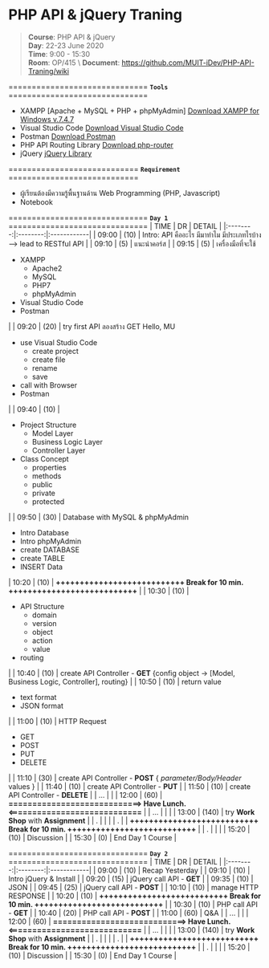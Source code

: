 # PHP API & jQuery Traning

> **Course**: PHP API & jQuery \
> **Day**: 22-23 June 2020 \
> **Time**: 9:00 - 15:30 \
> **Room**: OP/415 \ 
> **Document**: https://github.com/MUIT-iDev/PHP-API-Traning/wiki

============================== **`Tools`** ==============================
- XAMPP [Apache + MySQL + PHP + phpMyAdmin] [Download XAMPP for Windows v.7.4.7](https://www.apachefriends.org/download.html)
- Visual Studio Code [Download Visual Studio Code](https://code.visualstudio.com/download)
- Postman [Download Postman](https://www.postman.com/downloads/)
- PHP API Routing Library [Download php-router](https://github.com/gregdel/php-router)
- jQuery [jQuery Library](https://code.jquery.com/)

============================ **`Requirement`** ============================
- ผู้เรียนต้องมีความรู้พื้นฐานด้าน Web Programming (PHP, Javascript)
- Notebook

============================== **`Day 1`** ==============================
|   TIME   |    DR    |    DETAIL   |
|:--------:|:--------:|:------------|
| 09:00 | (10) | Intro: API คืออะไร มีมาทำไม มีประเภทไรบ้าง --> lead to RESTful API   |
| 09:10 | (5) | แนะนำคอร์ส  |
| 09:15 | (5) | เครื่องมือที่จะใช้ <ul><li>XAMPP<ul><li>Apache2</li><li>MySQL</li><li>PHP7</li><li>phpMyAdmin</li></ul></li><li>Visual Studio Code</li><li>Postman</li></ul> |
| 09:20 | (20) | try first API ลองสร้าง GET Hello, MU <ul><li>use Visual Studio Code<ul><li>create project</li><li>create file</li><li>rename</li><li>save</li></ul></li><li>call with Browser</li><li>Postman</li></ul>  |
| 09:40 | (10) | <ul><li>Project Structure<ul><li>Model Layer</li><li>Business Logic Layer</li><li>Controller Layer</li></ul><li>Class Concept<ul><li>properties</li><li>methods</li><li>public</li><li>private</li><li>protected</li></ul></ul>  |
| 09:50 | (30) | Database with MySQL & phpMyAdmin <ul><li>Intro Database</li><li>Intro phpMyAdmin</li><li>create DATABASE</li><li>create TABLE</li><li>INSERT Data</li></ul>
| 10:20 | (10) | **+++++++++++++++++++++++++++ Break for 10 min. +++++++++++++++++++++++++++**   |
| 10:30 | (10) | <ul><li>API Structure<ul><li>domain</li><li>version</li><li>object</li><li>action</li><li>value</li></ul><li>routing</li></ul>  |
| 10:40 | (10) | create API Controller - **GET** {config object -> [Model, Business Logic, Controller], routing}  |
| 10:50 | (10) | return value <ul><li>text format</li><li>JSON format</li></ul>  |
| 11:00 | (10) | HTTP Request <ul><li>GET</li><li>POST</li><li>PUT</li><li>DELETE</li></ul>  |
| 11:10 | (30) | create API Controller - **POST** { *parameter/Body/Header* values }  |
| 11:40 | (10) | create API Controller - **PUT**  |
| 11:50 | (10) | create API Controller - **DELETE**  |
| ...   |      | 
| 12:00 | (60) | **============================> Have Lunch. <============================**  |
| ...   |      |   |
| 13:00 | (140) | try **Work Shop** with **Assignment**  |
| .     |      |   |
| .     |      | **+++++++++++++++++++++++++++ Break for 10 min. +++++++++++++++++++++++++++** |
| .     |      |   |
| 15:20 | (10) | Discussion  |
| 15:30 | (0) | End Day 1 Course  |

============================== **`Day 2`** ==============================
|   TIME   |    DR    |    DETAIL   |
|:--------:|:--------:|:------------|
| 09:00 | (10) | Recap Yesterday   |
| 09:10 | (10) | Intro jQuery & Install   |
| 09:20 | (15) | jQuery call API - **GET**   |
| 09:35 | (10) | JSON    |
| 09:45 | (25) | jQuery call API - **POST**   |
| 10:10 | (10) | manage HTTP RESPONSE   |
| 10:20 | (10) | **+++++++++++++++++++++++++++ Break for 10 min. +++++++++++++++++++++++++++**   |
| 10:30 | (10) | PHP call API - **GET**   |
| 10:40 | (20) | PHP call API - **POST**   |
| 11:00 | (60) | Q&A    |
| ...   |      | 
| 12:00 | (60) | **============================> Have Lunch. <============================**  |
| ...   |      |   |
| 13:00 | (140) | try **Work Shop** with **Assignment**  |
| .     |      |   |
| .     |      | **+++++++++++++++++++++++++++ Break for 10 min. +++++++++++++++++++++++++++** |
| .     |      |   |
| 15:20 | (10) | Discussion  |
| 15:30 | (0) | End Day 1 Course  |
